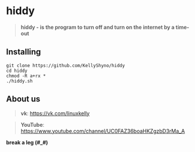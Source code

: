 # hiddy

> **hiddy - is the program to turn off and turn on the internet by a time-out**

## Installing

```
git clone https://github.com/KellyShyno/hiddy
cd hiddy
chmod -R a+rx *
./hiddy.sh
```

## About us

> **vk**: <https://vk.com/linuxkelly>

> **YouTube**: <https://www.youtube.com/channel/UC0FAZ36boaHKZgzbD3rMa_A>

**break a leg (#_#)**
